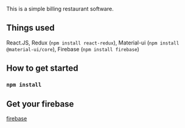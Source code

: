 This is a simple billing restaurant software.

## Things used

React.JS,
Redux (`npm install react-redux`),
Material-ui (`npm install @material-ui/core`),
Firebase (`npm install firebase`)

## How to get started

### `npm install`

## Get your firebase
[firebase](https://firebase.google.com/)

